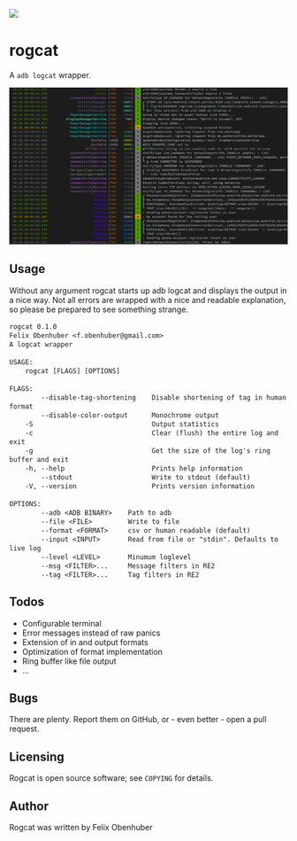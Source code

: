 ![](https://travis-ci.org/flxo/rogcat.svg)
# rogcat


A ``adb logcat`` wrapper.

![Screenshot](/screenshot.png)

## Usage

Without any argument rogcat starts up adb logcat and displays the output in a nice way. 
Not all errors are wrapped with a nice and readable explanation, so please be prepared to see something strange.

```
rogcat 0.1.0
Felix Obenhuber <f.obenhuber@gmail.com>
A logcat wrapper

USAGE:
    rogcat [FLAGS] [OPTIONS]

FLAGS:
        --disable-tag-shortening    Disable shortening of tag in human format
        --disable-color-output      Monochrome output
    -S                              Output statistics
    -c                              Clear (flush) the entire log and exit
    -g                              Get the size of the log's ring buffer and exit
    -h, --help                      Prints help information
        --stdout                    Write to stdout (default)
    -V, --version                   Prints version information

OPTIONS:
        --adb <ADB BINARY>    Path to adb
        --file <FILE>         Write to file
        --format <FORMAT>     csv or human readable (default)
        --input <INPUT>       Read from file or "stdin". Defaults to live log
        --level <LEVEL>       Minumum loglevel
        --msg <FILTER>...     Message filters in RE2
        --tag <FILTER>...     Tag filters in RE2
```

## Todos

* Configurable terminal
* Error messages instead of raw panics
* Extension of in and output formats
* Optimization of format implementation
* Ring buffer like file output
* ...

## Bugs

There are plenty. Report them on GitHub, or - even better - open a pull request.

## Licensing

Rogcat is open source software; see ``COPYING`` for details.

## Author

Rogcat was written by Felix Obenhuber
